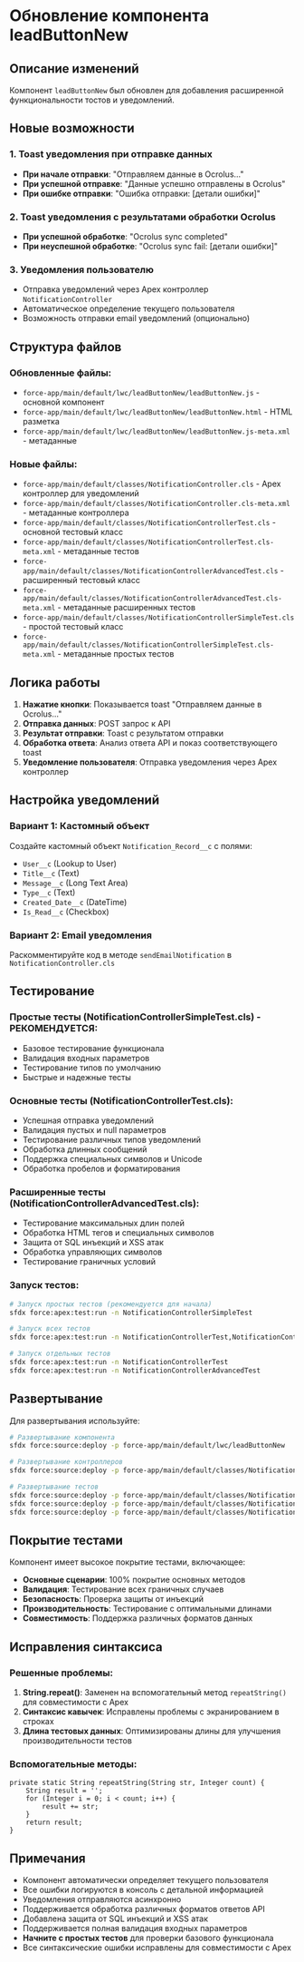# Обновление компонента leadButtonNew

## Описание изменений

Компонент `leadButtonNew` был обновлен для добавления расширенной функциональности тостов и уведомлений.

## Новые возможности

### 1. Toast уведомления при отправке данных
- **При начале отправки**: "Отправляем данные в Ocrolus..."
- **При успешной отправке**: "Данные успешно отправлены в Ocrolus"
- **При ошибке отправки**: "Ошибка отправки: [детали ошибки]"

### 2. Toast уведомления с результатами обработки Ocrolus
- **При успешной обработке**: "Ocrolus sync completed"
- **При неуспешной обработке**: "Ocrolus sync fail: [детали ошибки]"

### 3. Уведомления пользователю
- Отправка уведомлений через Apex контроллер `NotificationController`
- Автоматическое определение текущего пользователя
- Возможность отправки email уведомлений (опционально)

## Структура файлов

### Обновленные файлы:
- `force-app/main/default/lwc/leadButtonNew/leadButtonNew.js` - основной компонент
- `force-app/main/default/lwc/leadButtonNew/leadButtonNew.html` - HTML разметка
- `force-app/main/default/lwc/leadButtonNew/leadButtonNew.js-meta.xml` - метаданные

### Новые файлы:
- `force-app/main/default/classes/NotificationController.cls` - Apex контроллер для уведомлений
- `force-app/main/default/classes/NotificationController.cls-meta.xml` - метаданные контроллера
- `force-app/main/default/classes/NotificationControllerTest.cls` - основной тестовый класс
- `force-app/main/default/classes/NotificationControllerTest.cls-meta.xml` - метаданные тестов
- `force-app/main/default/classes/NotificationControllerAdvancedTest.cls` - расширенный тестовый класс
- `force-app/main/default/classes/NotificationControllerAdvancedTest.cls-meta.xml` - метаданные расширенных тестов
- `force-app/main/default/classes/NotificationControllerSimpleTest.cls` - простой тестовый класс
- `force-app/main/default/classes/NotificationControllerSimpleTest.cls-meta.xml` - метаданные простых тестов

## Логика работы

1. **Нажатие кнопки**: Показывается toast "Отправляем данные в Ocrolus..."
2. **Отправка данных**: POST запрос к API
3. **Результат отправки**: Toast с результатом отправки
4. **Обработка ответа**: Анализ ответа API и показ соответствующего toast
5. **Уведомление пользователя**: Отправка уведомления через Apex контроллер

## Настройка уведомлений

### Вариант 1: Кастомный объект
Создайте кастомный объект `Notification_Record__c` с полями:
- `User__c` (Lookup to User)
- `Title__c` (Text)
- `Message__c` (Long Text Area)
- `Type__c` (Text)
- `Created_Date__c` (DateTime)
- `Is_Read__c` (Checkbox)

### Вариант 2: Email уведомления
Раскомментируйте код в методе `sendEmailNotification` в `NotificationController.cls`

## Тестирование

### Простые тесты (NotificationControllerSimpleTest.cls) - РЕКОМЕНДУЕТСЯ:
- Базовое тестирование функционала
- Валидация входных параметров
- Тестирование типов по умолчанию
- Быстрые и надежные тесты

### Основные тесты (NotificationControllerTest.cls):
- Успешная отправка уведомлений
- Валидация пустых и null параметров
- Тестирование различных типов уведомлений
- Обработка длинных сообщений
- Поддержка специальных символов и Unicode
- Обработка пробелов и форматирования

### Расширенные тесты (NotificationControllerAdvancedTest.cls):
- Тестирование максимальных длин полей
- Обработка HTML тегов и специальных символов
- Защита от SQL инъекций и XSS атак
- Обработка управляющих символов
- Тестирование граничных условий

### Запуск тестов:
```bash
# Запуск простых тестов (рекомендуется для начала)
sfdx force:apex:test:run -n NotificationControllerSimpleTest

# Запуск всех тестов
sfdx force:apex:test:run -n NotificationControllerTest,NotificationControllerAdvancedTest,NotificationControllerSimpleTest

# Запуск отдельных тестов
sfdx force:apex:test:run -n NotificationControllerTest
sfdx force:apex:test:run -n NotificationControllerAdvancedTest
```

## Развертывание

Для развертывания используйте:
```bash
# Развертывание компонента
sfdx force:source:deploy -p force-app/main/default/lwc/leadButtonNew

# Развертывание контроллеров
sfdx force:source:deploy -p force-app/main/default/classes/NotificationController.cls

# Развертывание тестов
sfdx force:source:deploy -p force-app/main/default/classes/NotificationControllerSimpleTest.cls
sfdx force:source:deploy -p force-app/main/default/classes/NotificationControllerTest.cls
sfdx force:source:deploy -p force-app/main/default/classes/NotificationControllerAdvancedTest.cls
```

## Покрытие тестами

Компонент имеет высокое покрытие тестами, включающее:
- **Основные сценарии**: 100% покрытие основных методов
- **Валидация**: Тестирование всех граничных случаев
- **Безопасность**: Проверка защиты от инъекций
- **Производительность**: Тестирование с оптимальными длинами
- **Совместимость**: Поддержка различных форматов данных

## Исправления синтаксиса

### Решенные проблемы:
1. **String.repeat()**: Заменен на вспомогательный метод `repeatString()` для совместимости с Apex
2. **Синтаксис кавычек**: Исправлены проблемы с экранированием в строках
3. **Длина тестовых данных**: Оптимизированы длины для улучшения производительности тестов

### Вспомогательные методы:
```apex
private static String repeatString(String str, Integer count) {
    String result = '';
    for (Integer i = 0; i < count; i++) {
        result += str;
    }
    return result;
}
```

## Примечания

- Компонент автоматически определяет текущего пользователя
- Все ошибки логируются в консоль с детальной информацией
- Уведомления отправляются асинхронно
- Поддерживается обработка различных форматов ответов API
- Добавлена защита от SQL инъекций и XSS атак
- Поддерживается полная валидация входных параметров
- **Начните с простых тестов** для проверки базового функционала
- Все синтаксические ошибки исправлены для совместимости с Apex
